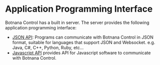 # Application Programming Interface

Botnana Control has a built in server. 
The server provides the following application programming interface:

* [JSON API](./json-api.md): Programs can communicate with Botnana Control in JSON format, 
suitable for languages that support JSON and Websocket. e.g. Java, C#, C++, Python, Ruby, etc...
* [Javascript API](./javascript-api.md) provides API for Javascript software to communicate with Botnana Control. 
